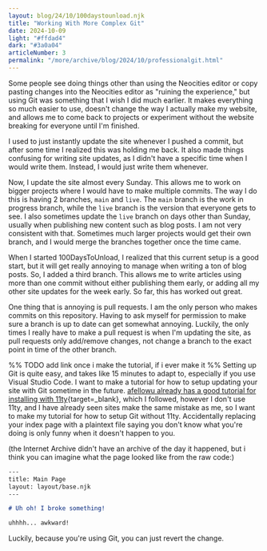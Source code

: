 ```yaml
---
layout: blog/24/10/100daystounload.njk
title: "Working With More Complex Git"
date: 2024-10-09
light: "#ffdad4"
dark: "#3a0a04"
articleNumber: 3
permalink: "/more/archive/blog/2024/10/professionalgit.html"
---
```

Some people see doing things other than using the Neocities editor or copy pasting changes into the Neocities editor as "ruining the experience," but using Git was something that I wish I did much earlier. It makes everything so much easier to use, doesn't change the way I actually make my website, and allows me to come back to projects or experiment without the website breaking for everyone until I'm finished.

I used to just instantly update the site whenever I pushed a commit, but after some time I realized this was holding me back. It also made things confusing for writing site updates, as I didn't have a specific time when I would write them. Instead, I would just write them whenever.

Now, I update the site almost every Sunday. This allows me to work on bigger projects where I would have to make multiple commits. The way I do this is having 2 branches, `main` and `live`. The `main` branch is the work in progress branch, while the `live` branch is the version that everyone gets to see. I also sometimes update the `live` branch on days other than Sunday, usually when publishing new content such as blog posts. I am not very consistent with that. Sometimes much larger projects would get their own branch, and I would merge the branches together once the time came.

When I started 100DaysToUnload, I realized that this current setup is a good start, but it will get really annoying to manage when writing a ton of blog posts. So, I added a third branch. This allows me to write articles using more than one commit without either publishing them early, or adding all my other site updates for the week early. So far, this has worked out great.

One thing that is annoying is pull requests. I am the only person who makes commits on this repository. Having to ask myself for permission to make sure a branch is up to date can get somewhat annoying. Luckily, the only times I really have to make a pull request is when I'm updating the site, as pull requests only add/remove changes, not change a branch to the exact point in time of the other branch.

%% TODO add link once i make the tutorial, if i ever make it %%
Setting up Git is quite easy, and takes like 15 minutes to adapt to, especially if you use Visual Studio Code. I want to make a tutorial for how to setup updating your site with Git sometime in the future. [afellowu already has a good tutorial for installing with 11ty](https://afellowu.neocities.org/blog/11ty-github-and-neocities){target=_blank}, which I followed, however I don't use 11ty, and I have already seen sites make the same mistake as me, so I want to make my tutorial for how to setup Git without 11ty. Accidentally replacing your index page with a plaintext file saying you don't know what you're doing is only funny when it doesn't happen to you.

(the Internet Archive didn't have an archive of the day it happened, but i think you can imagine what the page looked like from the raw code:)
```md
‐‐‐
title: Main Page
layout: layout/base.njk
‐‐‐

# Uh oh! I broke something!

uhhhh... awkward!
```

Luckily, because you're using Git, you can just revert the change.